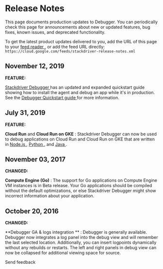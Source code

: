 #  Release Notes

This page documents production updates to Debugger. You can periodically check
this page for announcements about new or updated features, bug fixes, known
issues, and deprecated functionality.

To get the latest product updates delivered to you, add the URL of this page
to your [ feed reader
](https://wikipedia.org/wiki/Comparison_of_feed_aggregators) , or add the feed
URL directly: ` https://cloud.google.com/feeds/stackdriver-release-notes.xml `

##  November 12, 2019

**FEATURE:**

[ Stackdriver Debugger ](https://cloud.google.com/debugger/docs) has an
updated and expanded quickstart guide showing how to install the agent and
debug an app while it's in production. See the [ Debugger Quickstart guide
](https://cloud.google.com/debugger/docs/quickstart) for more information.

##  July 31, 2019

**FEATURE:**

**Cloud Run** and **Cloud Run on GKE** : Stackdriver Debugger can now be used
to debug applications on Cloud Run and Cloud Run on GKE that are written in [
Node.js ](https://cloud.google.com/debugger/docs/setup/nodejs) , [ Python
](https://cloud.google.com/debugger/docs/setup/python) , and [ Java
](https://cloud.google.com/debugger/docs/setup/java) .

##  November 03, 2017

**CHANGED:**

**Compute Engine (Go)** : The support for Go applications on Compute Engine VM
instances is in Beta release. Your Go applications should be compiled without
the default optimizations, or else Stackdriver Debugger might show incorrect
information about your application.

##  October 20, 2016

**CHANGED:**

**Debugger GA & logs integration ** : Debugger is generally available.
Debugger now integrates a log panel into the debug view and will remember the
last selected location. Additionally, you can insert logpoints dynamically
without any rebuilds or restarts. The left and right panels in debug view can
now be collapsed for additional viewing space for source.

Send feedback

